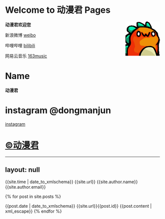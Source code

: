 # Welcome to 动漫君 Pages 
**动漫君欢迎您**  <img align="right" src="529710224727080979.gif"/>

新浪微博    [weibo](https://weibo.com/3991135975)

哔哩哔哩    [bilibili](https://space.bilibili.com/47764900)

网易云音乐  [163music](https://music.163.com/#/user/home?id=406836144)

# Name
**动漫君**


# instagram @dongmanjun
[instagram](https://www.instagram.com/dongmanjun/)

# [©动漫君](https://dongmanjun.github.io)

---
layout: null
---

<?xml version="1.0" encoding="utf-8"?>
<feed xmlns="https://dongmanjun.github.io">

 <title>{{site.title}}</title>
 <link href="{{site.url | prepend:site.baseurl}}/atom.xml" rel="self"/>
 <link href="{{site.url | prepend:site.baseurl}}/"/>
 <updated>{{site.time | date_to_xmlschema}}</updated>
 <id>{{site.url}}</id>
 <author>
   <name>{{site.author.name}}</name>
   <email>{{site.author.email}}</email>
 </author>

 {% for post in site.posts %}
 <entry>
   <title>{{post.title | xml_escape}}</title>
   <link href="{{site.url | prepend:site.baseurl}}{{post.url}}"/>
   <updated>{{post.date | date_to_xmlschema}}</updated>
   <id>{{site.url}}{{post.id}}</id>
   <content type="html">{{post.content | xml_escape}}</content>
 </entry>
 {% endfor %}

</feed>
